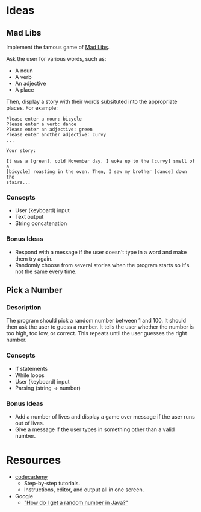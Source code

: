 # Ideas

## Mad Libs

Implement the famous game of [Mad Libs].

Ask the user for various words, such as:

  - A noun
  - A verb
  - An adjective
  - A place

Then, display a story with their words subsituted into the appropriate
places. For example:

```
Please enter a noun: bicycle
Please enter a verb: dance
Please enter an adjective: green
Please enter another adjective: curvy
...

Your story:

It was a [green], cold November day. I woke up to the [curvy] smell of a
[bicycle] roasting in the oven. Then, I saw my brother [dance] down the
stairs...
```

### Concepts

  - User (keyboard) input
  - Text output
  - String concatenation
  
### Bonus Ideas

  - Respond with a message if the user doesn't type in a word and make them try
    again.
  - Randomly choose from several stories when the program starts so it's not the
    same every time.


## Pick a Number


### Description

The program should pick a random number between 1 and 100. It should then ask
the user to guess a number. It tells the user whether the number is too high,
too low, or correct. This repeats until the user guesses the right number.

### Concepts

  - If statements
  - While loops
  - User (keyboard) input
  - Parsing (string -> number)
  
### Bonus Ideas

  - Add a number of lives and display a game over message if the user runs out
    of lives.
  - Give a message if the user types in something other than a valid number.
  
# Resources

  - [codecademy](https://www.codecademy.com/courses/learn-java/)
    - Step-by-step tutorials.
    - Instructions, editor, and output all in one screen.
  - Google
    - ["How do I get a random number in Java?"](https://www.google.com/search?q=How+do+I+get+a+random+number+in+Java)


[Mad Libs]: http://www.madlibs.com/
